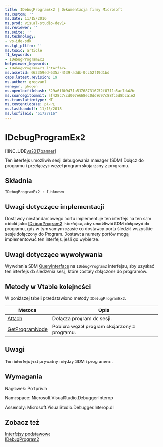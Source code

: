 ```yaml
---
title: IDebugProgramEx2 | Dokumentacja firmy Microsoft
ms.custom: ''
ms.date: 11/15/2016
ms.prod: visual-studio-dev14
ms.reviewer: ''
ms.suite: ''
ms.technology:
- vs-ide-sdk
ms.tgt_pltfrm: ''
ms.topic: article
f1_keywords:
- IDebugProgramEx2
helpviewer_keywords:
- IDebugProgramEx2 interface
ms.assetid: 663359ed-635a-4539-addb-0cc52f19d1bd
caps.latest.revision: 19
ms.author: gregvanl
manager: ghogen
ms.openlocfilehash: 829a6f009471a517687316252f0711b5ac7da89c
ms.sourcegitcommit: af428c7ccd007e668ec0dd8697c88fc5d8bca1e2
ms.translationtype: MT
ms.contentlocale: pl-PL
ms.lasthandoff: 11/16/2018
ms.locfileid: "51727216"
---
```

# <a name="idebugprogramex2"></a>IDebugProgramEx2
[!INCLUDE[vs2017banner](../../../includes/vs2017banner.md)]

Ten interfejs umożliwia sesji debugowania manager (SDM) Dołącz do programu i przełączyć węzeł program skojarzony z programu.  
  
## <a name="syntax"></a>Składnia  
  
```  
IDebugProgramEx2 : IUnknown  
```  
  
## <a name="notes-for-implementers"></a>Uwagi dotyczące implementacji  
 Dostawcy niestandardowego portu implementuje ten interfejs na ten sam obiekt jako [IDebugProgram2](../../../extensibility/debugger/reference/idebugprogram2.md) interfejsu, aby umożliwić SDM dołączyć do programu, gdy w tym samym czasie co dostawcy portu śledzić wszystkie sesje dołączony do Program. Dostawca numery portów mogą implementować ten interfejs, jeśli go wybierze.  
  
## <a name="notes-for-callers"></a>Uwagi dotyczące wywoływania  
 Wywołania SDM [QueryInterface](http://msdn.microsoft.com/library/62fce95e-aafa-4187-b50b-e6611b74c3b3) na `IDebugProgram2` interfejsu, aby uzyskać ten interfejs do śledzenia sesji, które zostały dołączone do programów.  
  
## <a name="methods-in-vtable-order"></a>Metody w Vtable kolejności  
 W poniższej tabeli przedstawiono metody `IDebugProgramEx2`.  
  
|Metoda|Opis|  
|------------|-----------------|  
|[Attach](../../../extensibility/debugger/reference/idebugprogramex2-attach.md)|Dołącza program do sesji.|  
|[GetProgramNode](../../../extensibility/debugger/reference/idebugprogramex2-getprogramnode.md)|Pobiera węzeł program skojarzony z programu.|  
  
## <a name="remarks"></a>Uwagi  
 Ten interfejs jest prywatny między SDM i programem.  
  
## <a name="requirements"></a>Wymagania  
 Nagłówek: Portpriv.h  
  
 Namespace: Microsoft.VisualStudio.Debugger.Interop  
  
 Assembly: Microsoft.VisualStudio.Debugger.Interop.dll  
  
## <a name="see-also"></a>Zobacz też  
 [Interfejsy podstawowe](../../../extensibility/debugger/reference/core-interfaces.md)   
 [IDebugProgram2](../../../extensibility/debugger/reference/idebugprogram2.md)

